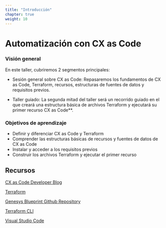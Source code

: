 ```yaml
---
title: "Introducción"
chapter: true
weight: 10
---
```


# Automatización con CX as Code

### **Visión general**

En este taller, cubriremos 2 segmentos principales:

- Sesión general sobre CX as Code: Repasaremos los fundamentos de CX as Code, Terraform, recursos, estructuras de fuentes de datos y requisitos previos.

- Taller guiado: La segunda mitad del taller será un recorrido guiado en el que creará una estructura básica de archivos Terraform y ejecutará su primer recurso CX as Code**.

### **Objetivos de aprendizaje**
- Definir y diferenciar CX as Code y Terraform
- Comprender las estructuras básicas de recursos y fuentes de datos de CX as Code
- Instalar y acceder a los requisitos previos
- Construir los archivos Terraform y ejecutar el primer recurso
## **Recursos**

[CX as Code Developer Blog](https://developer.genesys.cloud/blog/2021-04-16-cx-as-code/)

[Terraform](https://www.terraform.io/)

[Genesys Blueprint Github Repository](https://github.com/GenesysCloudBlueprints)

[Terraform CLI](https://www.terraform.io/downloads)

[Visual Studio Code](https://code.visualstudio.com/)
